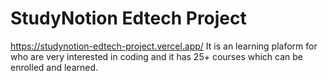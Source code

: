 # StudyNotion Edtech Project
https://studynotion-edtech-project.vercel.app/
It is an learning plaform for who are very interested in coding and it has 25+ courses which can be enrolled and learned.
